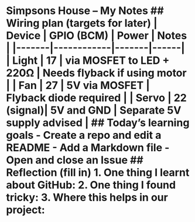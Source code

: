# Simpsons House – My Notes ## Wiring plan (targets for later) | Device | GPIO (BCM) | Power | Notes | |-------|------------|-------|------| | Light | 17 | via MOSFET to LED + 220Ω | Needs flyback if using motor | | Fan | 27 | 5V via MOSFET | Flyback diode required | | Servo | 22 (signal)| 5V and GND | Separate 5V supply advised | ## Today’s learning goals - Create a repo and edit a README - Add a Markdown file - Open and close an Issue ## Reflection (fill in) 1. One thing I learnt about GitHub: 2. One thing I found tricky: 3. Where this helps in our project:

